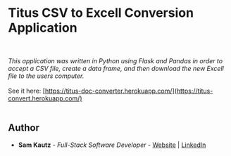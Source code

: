 # Titus CSV to Excell Conversion Application

<br>

_This application was written in Python using Flask and Pandas in order to accept a CSV file, create a data frame, and then download the new Excell file to the users computer._
<br>
<br>
See it here: [https://titus-doc-converter.herokuapp.com/](https://titus-convert.herokuapp.com/)
<br>
<br>
<!-- <image src="src/readmeImage.PNG"> -->

## Author

* **Sam Kautz** - *Full-Stack Software Developer* - [Website](https://samkautzresume.dev/) | [LinkedIn](https://www.linkedin.com/in/sam-k-64455416a/)
